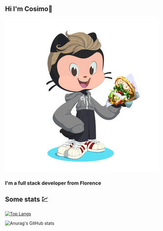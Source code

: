 ## Hi I'm Cosimo👋 

![cosimo's octo](https://github.com/cosimochellini/cosimochellini/blob/main/cosimo.webp)

### I'm a full stack developer from Florence

## Some stats 💹

[![Top Langs](https://github-readme-stats.vercel.app/api/top-langs/?username=cosimochellini&layout=compact&hide=html,css&theme=dracula&exclude_repo=Lattana.Landing)](https://github.com/anuraghazra/github-readme-stats)

![Anurag's GitHub stats](https://github-readme-stats.vercel.app/api?username=cosimochellini&show_icons=true&theme=dracula)
